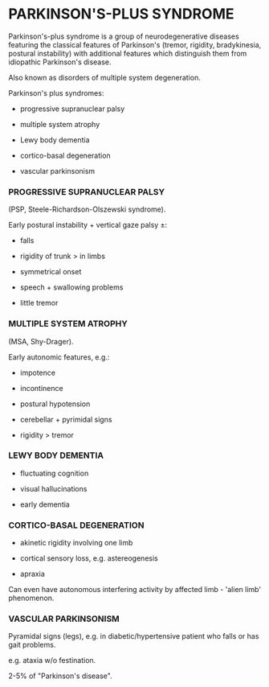 # PARKINSON'S-PLUS SYNDROME

Parkinson's-plus syndrome is a group of neurodegenerative diseases featuring the classical features of Parkinson's (tremor, rigidity, bradykinesia, postural instability) with additional features which distinguish them from idiopathic Parkinson's disease.

Also known as disorders of multiple system degeneration.

Parkinson's plus syndromes:

- progressive supranuclear palsy

- multiple system atrophy

- Lewy body dementia

- cortico-basal degeneration

- vascular parkinsonism

### PROGRESSIVE SUPRANUCLEAR PALSY

(PSP, Steele-Richardson-Olszewski syndrome).

Early postural instability + vertical gaze palsy ±:

- falls

- rigidity of trunk > in limbs

- symmetrical onset

- speech + swallowing problems

- little tremor

### MULTIPLE SYSTEM ATROPHY

(MSA, Shy-Drager).

Early autonomic features, e.g.:

- impotence

- incontinence

- postural hypotension

- cerebellar + pyrimidal signs

- rigidity > tremor

### LEWY BODY DEMENTIA

- fluctuating cognition

- visual hallucinations

- early dementia

### CORTICO-BASAL DEGENERATION

- akinetic rigidity involving one limb

- cortical sensory loss, e.g. astereogenesis

- apraxia

Can even have autonomous interfering activity by affected limb - 'alien limb' phenomenon.

### VASCULAR PARKINSONISM

Pyramidal signs (legs), e.g. in diabetic/hypertensive patient who falls or has gait problems.

e.g. ataxia w/o festination.

2-5% of "Parkinson's disease".